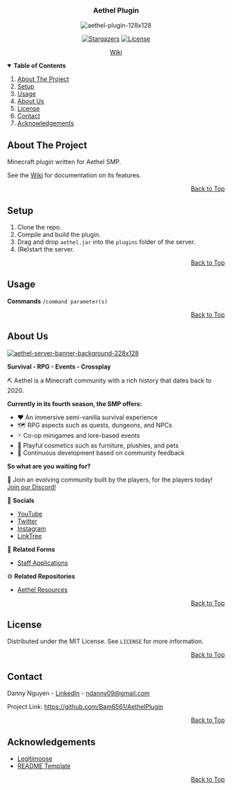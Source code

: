<a name="top"></a>

<!-- LOGO -->
<div align="center">
  <h3>Aethel Plugin</h3>
  <img src="https://i.ibb.co/v4SQTTY/aethel-plugin-128x128.png" alt="aethel-plugin-128x128">

  [![Stargazers][stars-shield]][stars-url] [![License][license-shield]][license-url]
  
  <a href="https://github.com/Bam6561/AethelPlugin/wiki">Wiki</a>
</div>

<!-- TABLE OF CONTENTS -->
<details open> 
  <summary><b> Table of Contents </b></summary>
  <ol>
    <li><a href="#about-the-project"> About The Project </a></li>
    <li><a href="#setup"> Setup </a></li>
    <li><a href="#usage"> Usage </a></li>
    <li><a href="#about-us"> About Us </a></li>
    <li><a href="#license"> License </a></li>
    <li><a href="#contact"> Contact </a></li>
    <li><a href="#acknowledgements"> Acknowledgements </a></li>
  </ol>
</details>

<!-- ABOUT THE PROJECT -->
## About The Project
Minecraft plugin written for Aethel SMP.

See the [Wiki](https://github.com/Bam6561/AethelPlugin/wiki/Home) for documentation on its features.

<p align="right"><a href="#top">Back to Top</a></p>

<!-- SETUP -->
## Setup

1. Clone the repo.
2. Compile and build the plugin.
3. Drag and drop `aethel.jar` into the `plugins` folder of the server.
4. (Re)start the server.

<p align="right"><a href="#top">Back to Top</a></p>

<!-- USAGE -->
## Usage

**Commands** `/command parameter(s)`

<p align="right"><a href="#top">Back to Top</a></p>

<!-- ABOUT US -->
## About Us
<a href="https://discord.gg/FzeC4aC6Tg">
  <img src="https://i.ibb.co/m43zN8N/aethel-server-banner-background-228x128.jpg" alt="aethel-server-banner-background-228x128">
</a>

**Survival - RPG - Events - Crossplay**

⛏️ Aethel is a Minecraft community with a rich history that dates back to 2020.

**Currently in its fourth season, the SMP offers:**
* ❤️ An immersive semi-vanilla survival experience
* 🗺️ RPG aspects such as quests, dungeons, and NPCs
* 🃏 Co-op minigames and lore-based events
* 🍰 Playful cosmetics such as furniture, plushies, and pets
* 🔧 Continuous development based on community feedback

**So what are you waiting for?**

👥 Join an evolving community built by the players, for the players today!<br>
[Join our Discord!](https://discord.gg/FzeC4aC6Tg)

📱 **Socials**
* [YouTube](https://www.youtube.com/@aethelsmp)
* [Twitter](https://twitter.com/aethelsmp)
* [Instagram](https://www.instagram.com/aethelsmp/)
* [LinkTree](https://linktr.ee/aethelsmp)

📝 **Related Forms**
* [Staff Applications](https://forms.gle/bTF5CqPtEsrutmXD6)

⚙️ **Related Repositories** 
* [Aethel Resources](https://github.com/Bam6561/AethelResources)

<p align="right"><a href="#top">Back to Top</a></p>

<!-- LICENSE -->
## License
Distributed under the MIT License. See `LICENSE` for more information.

<p align="right"><a href="#top">Back to Top</a></p>

<!-- CONTACT -->
## Contact
Danny Nguyen - [LinkedIn](https://www.linkedin.com/in/ndanny09/) - ndanny09@gmail.com

Project Link: https://github.com/Bam6561/AethelPlugin

<p align="right"><a href="#top">Back to Top</a></p>

<!-- ACKNOWLEDGEMENTS -->
## Acknowledgements
* [Legitimoose](https://www.youtube.com/@Legitimoose)
* [README Template](https://github.com/othneildrew/Best-README-Template#prerequisites)

<p align="right"><a href="#top">Back to Top</a></p>

<!-- SHIELDS -->
[stars-shield]: https://img.shields.io/github/stars/Bam6561/AethelPlugin
[stars-url]: https://github.com/Bam6561/AethePlugin/stargazers
[license-shield]: https://img.shields.io/github/license/Bam6561/AethelPlugin
[license-url]: https://github.com/Bam6561/AethelPlugin/blob/main/LICENSE

